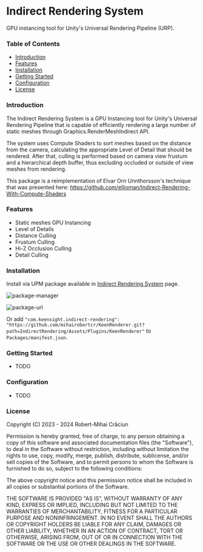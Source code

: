 # Indirect Rendering System

GPU instancing tool for Unity's Universal Rendering Pipeline (URP).

### Table of Contents
- [Introduction](#introduction)
- [Features](#features)
- [Installation](#installation)
- [Getting Started](#getting-started)
- [Configuration](#configuration)
- [License](#license)


### Introduction

The Indirect Rendering System is a GPU Instancing tool for Unity's Universal Rendering Pipeline that is capable of efficiently rendering a large number of static meshes through Graphics.RenderMeshIndirect API.

The system uses Compute Shaders to sort meshes based on the distance from the camera, calculating the appropriate Level of Detail that should be rendered. 
After that, culling is performed based on camera view frustum and a hierarchical depth buffer, thus excluding occluded or outside of view meshes from rendering.

This package is a reimplementation of Elvar Orn Unnthorsson's technique that was presented here:
https://github.com/ellioman/Indirect-Rendering-With-Compute-Shaders


### Features

- Static meshes GPU Instancing
- Level of Details
- Distance Culling
- Frustum Culling
- Hi-Z Occlusion Culling
- Detail Culling

### Installation

Install via UPM package available in [Indirect Rendering System](https://github.com/mihairobertcr/KeenRenderer.git?path=IndirectRendering/Assets/Plugins/KeenRenderer) page.

![package-manager](https://github.com/mihairobertcr/IndirectRenderer/assets/77929450/95d925a6-5674-49f9-9c90-136bd41b2df8)

![package-url](https://github.com/mihairobertcr/IndirectRenderer/assets/77929450/9291b0c9-15ec-490a-8661-eb6cb00103b0)

Or add `"com.keensight.indirect-rendering": "https://github.com/mihairobertcr/KeenRenderer.git?path=IndirectRendering/Assets/Plugins/KeenRenderer"` to `Packages/manifest.json`.


### Getting Started

- TODO

### Configuration

- TODO

### License

Copyright (C) 2023 - 2024 Robert-Mihai Crăciun

Permission is hereby granted, free of charge, to any person obtaining a copy of this software and associated documentation files (the "Software"), to deal in the Software without restriction, including without limitation the rights to use, copy, modify, merge, publish, distribute, sublicense, and/or sell copies of the Software, and to permit persons to whom the Software is furnished to do so, subject to the following conditions:

The above copyright notice and this permission notice shall be included in all copies or substantial portions of the Software.

THE SOFTWARE IS PROVIDED "AS IS", WITHOUT WARRANTY OF ANY KIND, EXPRESS OR IMPLIED, INCLUDING BUT NOT LIMITED TO THE WARRANTIES OF MERCHANTABILITY, FITNESS FOR A PARTICULAR PURPOSE AND NONINFRINGEMENT. IN NO EVENT SHALL THE AUTHORS OR COPYRIGHT HOLDERS BE LIABLE FOR ANY CLAIM, DAMAGES OR OTHER LIABILITY, WHETHER IN AN ACTION OF CONTRACT, TORT OR OTHERWISE, ARISING FROM, OUT OF OR IN CONNECTION WITH THE SOFTWARE OR THE USE OR OTHER DEALINGS IN THE SOFTWARE.
